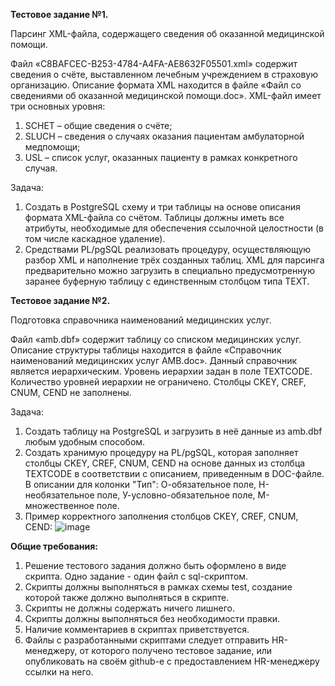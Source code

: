 **Тестовое задание №1.**

Парсинг XML-файла, содержащего сведения об оказанной медицинской помощи.

Файл «C8BAFCEC-B253-4784-A4FA-AE8632F05501.xml» содержит сведения о счёте, выставленном лечебным учреждением в страховую организацию. Описание формата XML находится в файле «Файл со сведениями об оказанной медицинской помощи.doc». XML-файл имеет три основных уровня:
1.	SCHET –  общие сведения о счёте;
2.	SLUCH – сведения о случаях оказания пациентам амбулаторной медпомощи;
3.	USL – список услуг, оказанных пациенту в рамках конкретного случая.

Задача:
1.	Создать в PostgreSQL схему и три таблицы на основе описания формата XML-файла со счётом. Таблицы должны иметь все атрибуты, необходимые для обеспечения ссылочной целостности (в том числе каскадное удаление).
2.	Средствами PL/pgSQL реализовать процедуру, осуществляющую разбор XML и наполнение трёх созданных таблиц. XML для парсинга предварительно можно загрузить в специально предусмотренную заранее буферную таблицу с единственным столбцом типа TEXT.

**Тестовое задание №2.**

Подготовка справочника наименований медицинских услуг.

Файл «amb.dbf» содержит таблицу со списком медицинских услуг. Описание структуры таблицы находится в файле «Справочник наименований медицинских услуг AMB.doc». Данный справочник является иерархическим. Уровень иерархии задан в поле TEXTCODE. Количество уровней иерархии не ограничено. Столбцы CKEY, CREF, CNUM, CEND не заполнены.

Задача:
1.	Создать таблицу на PostgreSQL и загрузить в неё данные из amb.dbf любым удобным способом.
2.	Создать хранимую процедуру на PL/pgSQL, которая заполняет столбцы CKEY, CREF, CNUM, CEND на основе данных из столбца TEXTCODE в соответствии с описанием, приведенным в DOC-файле. В описании для колонки "Тип": О-обязательное поле, Н-необязательное поле, У-условно-обязательное поле, М-множественное поле.
3. Пример корректного заполнения столбцов CKEY, CREF, CNUM, CEND:
![image](https://user-images.githubusercontent.com/83217262/228841573-d6282e65-014b-4551-bf9d-5ba73ba7e598.png)

**Общие требования:**
1. Решение тестового задания должно быть оформлено в виде скрипта. Одно задание - один файл с sql-скриптом.
2. Скрипты должны выполняться в рамках схемы test, создание которой также должно выполняться в скрипте.
3. Скрипты не должны содержать ничего лишнего.
4. Скрипты должны выполняться без необходимости правки.
5. Наличие комментариев в скриптах приветствуется.
6. Файлы с разработанными скриптами следует отправить HR-менеджеру, от которого получено тестовое задание, или опубликовать на своём github-е с предоставлением HR-менеджеру ссылки на него.

